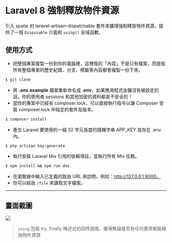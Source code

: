# Laravel 8 強制釋放物件資源

引入 spatie 的 laravel-artisan-dispatchable 套件來擴增強制釋放物件資源，提供了一個 `Disposable` 介面和 `using()` 全域函數。

## 使用方式
- 把整個專案複製一份到你的電腦裡，這裡指的「內容」不是只有檔案，而是指所有整個專案的歷史紀錄、分支、標籤等內容都會複製一份下來。
```sh
$ git clone
```
- 將 __.env.example__ 檔案重新命名成 __.env__，如果應用程式金鑰沒有被設定的話，你的使用者 sessions 和其他加密的資料都是不安全的！
- 當你的專案中已經有 composer.lock，可以直接執行指令以讓 Composer 安裝 composer.lock 中指定的套件及版本。
```sh
$ composer install
```
- 產生 Laravel 要使用的一組 32 字元長度的隨機字串 APP_KEY 並存在 .env 內。
```sh
$ php artisan key:generate
```
- 執行安裝 Laravel Mix 引用的依賴項目，並執行所有 Mix 任務。
```sh
$ npm install && npm run dev
```
- 在瀏覽器中輸入已定義的路由 URL 來訪問，例如：http://127.0.0.1:8000。
- 你可以經由 `/file` 來讀取文字檔案。

----

## 畫面截圖
![](https://i.imgur.com/Td3GK7a.png)
> `using` 包裝 try..finally 陳述式的回呼調用，確保無論是否有任何異常都能釋放物件資源
